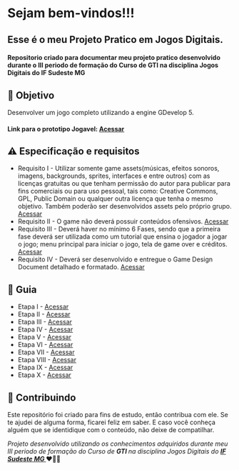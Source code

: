 
<h1> Sejam bem-vindos!!! </h1>
<h2> Esse é o meu Projeto Pratico em Jogos Digitais. </h2>

<h4> Repositorio criado para documentar meu projeto pratico desenvolvido durante o III periodo de formação do Curso de GTI
 na disciplina Jogos Digitais do IF Sudeste MG </h4>


<h2> 🎯 Objetivo </h2>
Desenvolver um jogo completo utilizando a engine GDevelop 5.
<h4> 
 Link para o prototipo Jogavel: 
<a href="https://"> <strong> Acessar </strong></a>
</h4>

<h2 dir="auto"> ⚠️ Especificação e requisitos </h2>
<ul dir="auto">
<li> Requisito I -  Utilizar somente game assets(músicas, efeitos sonoros, imagens, backgrounds, sprites, interfaces e entre outros) com as licenças gratuitas ou que tenham permissão do autor para publicar para fins comerciais ou para uso pessoal, tais como: Creative Commons, GPL, Public Domain ou qualquer outra licença que tenha o mesmo objetivo. Também poderão ser desenvolvidos assets pelo próprio grupo. <a href=" https:// "> Acessar </a></li>
<li> Requisito II -  O game não deverá possuir conteúdos ofensivos. <a href=" https:// "> Acessar </a></li>
<li> Requisito III -  Deverá haver no mínimo 6 Fases, sendo que a primeira fase deverá ser utilizada como um tutorial que ensina o jogador a jogar o jogo; menu principal para iniciar o jogo, tela de game over e créditos. <a href=" https:// "> Acessar </a></li>
<li> Requisito IV - Deverá ser desenvolvido e entregue o Game Design Document detalhado e formatado. <a href=" https:// "> Acessar </a></li>
</ul>


<h2 dir="auto"> 🚦 Guia </h2>
<ul dir="auto">
<li> Etapa I - <a href=" https:// "> Acessar </a></li>
<li> Etapa II - <a href=" https:// "> Acessar </a></li>
<li> Etapa III - <a href=" https:// "> Acessar </a></li>
<li> Etapa IV -  <a href=" https:// "> Acessar </a></li>
<li> Etapa V -  <a href=" https:// "> Acessar </a></li>
<li> Etapa VI -  <a href=" https:// "> Acessar </a></li>
<li> Etapa VII - <a href=" https:// "> Acessar </a></li>
<li> Etapa VIII - <a href=" https:// "> Acessar </a></li>
<li> Etapa IX - <a href=" https:// "> Acessar </a></li>
<li> Etapa X -  <a href=" https:// "> Acessar </a></li>
</ul>



<h2 dir="auto"> 🤝 Contribuindo </h2>




<p dir="auto">Este repositório foi criado para fins de estudo, então contribua com ele. Se te ajudei de alguma forma, ficarei feliz em
saber. E caso você conheça alguém que se identidique com o conteúdo, não deixe de compatilhar.</p>


<p dir="auto"> 
 <em>
  Projeto desenvolvido utilizando os conhecimentos adquiridos durante meu III periodo de formação do Curso de <strong> GTI </strong>
  na disciplina Jogos Digitais do <a href="https://www.ifsudestemg.edu.br/muriae"> <strong> IF Sudeste MG </strong></a>
 </em> 
 ❤️💚💚
</p>

